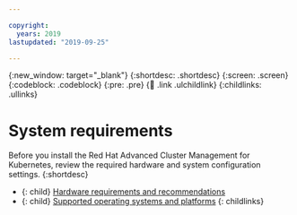 ```yaml
---

copyright:
  years: 2019
lastupdated: "2019-09-25"

---
```


{:new_window: target="_blank"}
{:shortdesc: .shortdesc}
{:screen: .screen}
{:codeblock: .codeblock}
{:pre: .pre}
{:child: .link .ulchildlink}
{:childlinks: .ullinks}

# System requirements

Before you install the Red Hat Advanced Cluster Management for Kubernetes, review the required hardware and system configuration settings.
{:shortdesc}

- {: child} [Hardware requirements and recommendations](hardware_reqs.md)
- {: child} [Supported operating systems and platforms](supported_os.md)
{: childlinks}
